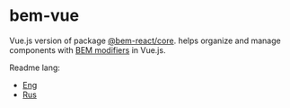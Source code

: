 # bem-vue

Vue.js version of package [@bem-react/core](https://github.com/bem/bem-react/).
helps organize and manage components with [BEM modifiers](https://en.bem.info/methodology/key-concepts/#modifier) in Vue.js.

Readme lang:
- [Eng](https://github.com//sp1ker/bem-vue/blob/v0.1.8/docs/README.en.md)
- [Rus](https://github.com//sp1ker/bem-vue/blob/v0.1.8/docs/README.ru.md)
